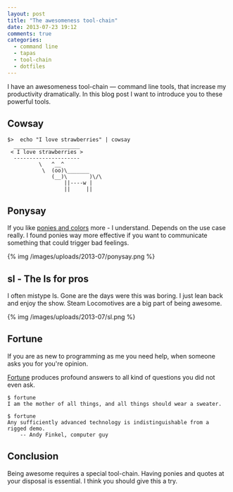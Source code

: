 ```yaml
---
layout: post
title: "The awesomeness tool-chain"
date: 2013-07-23 19:12
comments: true
categories:
  - command line
  - tapas
  - tool-chain
  - dotfiles
---
```


I have an awesomeness tool-chain — command line tools, that increase my productivity dramatically. In this blog post I want to introduce you to these powerful tools.

## Cowsay

    $>  echo "I love strawberries" | cowsay
      _____________________
     < I love strawberries >
      ---------------------
              \   ^__^
               \  (oo)\_______
                  (__)\       )\/\
                      ||----w |
                      ||     ||

## Ponysay

If you like [ponies and colors][2] more - I understand. Depends on the use case really. I found ponies way more effective if you want to communicate something that could trigger bad feelings.

{% img /images/uploads/2013-07/ponysay.png %}

## sl - The ls for pros

I often mistype ls. Gone are the days were this was boring. I just lean back and enjoy the show. Steam Locomotives are a big part of being awesome.

{% img /images/uploads/2013-07/sl.png %}

## Fortune

If you are as new to programming as me you need help, when someone asks you for you're opinion.

[Fortune][3] produces profound answers to all kind of questions you did not even ask.

    $ fortune
    I am the mother of all things, and all things should wear a sweater.

    $ fortune
    Any sufficiently advanced technology is indistinguishable from a rigged demo.
        -- Andy Finkel, computer guy

## Conclusion

Being awesome requires a special tool-chain. Having ponies and quotes at your disposal is essential. I think you should give this a try.

[1]: http://en.wikipedia.org/wiki/Cowsay
[2]: https://github.com/erkin/ponysay
[3]: http://en.wikipedia.org/wiki/Fortune_(Unix)
